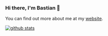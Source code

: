 ### Hi there, I'm Bastian 👋

You can find out more about me at my [website](http://www.engelnet.ddns.net).

[![github stats](https://github-readme-stats.vercel.app/api?username=Baseng0815&theme=algolia)](https://github.com/anuraghazra/github-readme-stats)
